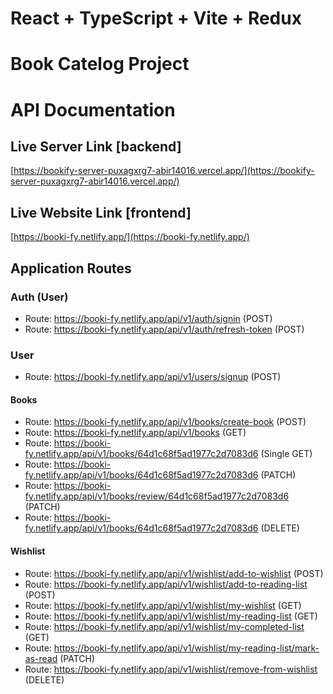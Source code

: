 # React + TypeScript + Vite + Redux

# Book Catelog Project

# API Documentation

## Live Server Link [backend]

[https://bookify-server-puxagxrg7-abir14016.vercel.app/](https://bookify-server-puxagxrg7-abir14016.vercel.app/)

## Live Website Link [frontend]

[https://booki-fy.netlify.app/](https://booki-fy.netlify.app/)

## Application Routes

### Auth (User)

- Route: https://booki-fy.netlify.app/api/v1/auth/signin (POST)
- Route: https://booki-fy.netlify.app/api/v1/auth/refresh-token (POST)

### User

- Route: https://booki-fy.netlify.app/api/v1/users/signup (POST)

#### Books

- Route: https://booki-fy.netlify.app/api/v1/books/create-book (POST)
- Route: https://booki-fy.netlify.app/api/v1/books (GET)
- Route: https://booki-fy.netlify.app/api/v1/books/64d1c68f5ad1977c2d7083d6 (Single GET)
- Route: https://booki-fy.netlify.app/api/v1/books/64d1c68f5ad1977c2d7083d6 (PATCH)
- Route: https://booki-fy.netlify.app/api/v1/books/review/64d1c68f5ad1977c2d7083d6 (PATCH)
- Route: https://booki-fy.netlify.app/api/v1/books/64d1c68f5ad1977c2d7083d6 (DELETE)

#### Wishlist

- Route: https://booki-fy.netlify.app/api/v1/wishlist/add-to-wishlist (POST)
- Route: https://booki-fy.netlify.app/api/v1/wishlist/add-to-reading-list (POST)
- Route: https://booki-fy.netlify.app/api/v1/wishlist/my-wishlist (GET)
- Route: https://booki-fy.netlify.app/api/v1/wishlist/my-reading-list (GET)
- Route: https://booki-fy.netlify.app/api/v1/wishlist/my-completed-list (GET)
- Route: https://booki-fy.netlify.app/api/v1/wishlist/my-reading-list/mark-as-read (PATCH)
- Route: https://booki-fy.netlify.app/api/v1/wishlist/remove-from-wishlist (DELETE)
